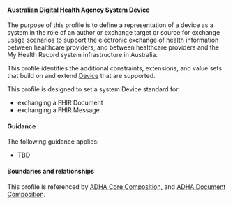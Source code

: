 #### Australian Digital Health Agency System Device
The purpose of this profile is to define a representation of a device as a system in the role of an author or exchange target or source for exchange usage scenarios to support the electronic exchange of health information between healthcare providers, and between healthcare providers and the My Health Record system infrastructure in Australia.

This profile identifies the additional constraints, extensions, and value sets that build on and extend [Device](http://hl7.org/fhir/R4/device.html) that are supported. 

This profile is designed to set a system Device standard for:
* exchanging a FHIR Document
* exchanging a FHIR Message

#### Guidance
The following guidance applies:
* TBD


#### Boundaries and relationships
This profile is referenced by 
[ADHA Core Composition](StructureDefinition-dh-composition-core-1.html), and
[ADHA Document Composition](StructureDefinition-dh-composition-document-1.html).

